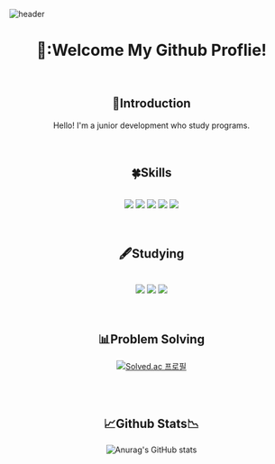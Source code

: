 ![header](https://capsule-render.vercel.app/api?type=Waving&text=intro)
<div align="center">
  

<h1 align="center">👋:Welcome My Github Proflie!</h1>
<br>

 ## 👏Introduction
Hello! I'm a junior development who study programs.
<br><br><br>
## 🍀Skills
<br>
  <img src="https://img.shields.io/badge/C++-00599C?style=flat&logo=cplusplus&logoColor=white"/>
  <img src="https://img.shields.io/badge/python-3776AB?style=flat&logo=python&logoColor=white"/>
  <img src="https://img.shields.io/badge/HTML5-E34F26?style=flat&logo=html5&logoColor=white"/>
  <img src="https://img.shields.io/badge/CSS3-1572B6?style=flat&logo=css3&logoColor=white"/>
  <img src="https://img.shields.io/badge/JavaScript-F7DF1E?style=flat&logo=JavaScript&logoColor=white"/>
<br><br><br>

## 🖋️Studying
<br>
<img src="https://img.shields.io/badge/JavaScript-F7DF1E?style=flat&logo=JavaScript&logoColor=white"/>
<img src="https://img.shields.io/badge/nodedotjs-339933?style=flat&logo=node.js&logoColor=white"/>
<img src="https://img.shields.io/badge/react-61DAFB?style=flat&logo=react&logoColor=white"/>
<br><br><br>

## 📊Problem Solving
[![Solved.ac
프로필](http://mazassumnida.wtf/api/v2/generate_badge?boj=j364700)](https://solved.ac/j364700)

<br><br>

## 📈Github Stats📉

![Anurag's GitHub stats](https://github-readme-stats.vercel.app/api?username=20inseong&show_icons=true&theme=radical)
</div> 
